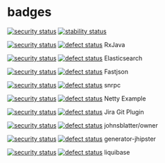# badges

[![security status](https://www.meterian.com/badge/gh/kohsuke/jenkins/security)](https://www.meterian.com/report/gh/kohsuke/jenkins)   [![stability status](https://www.meterian.com/badge/gh/kohsuke/jenkins/stability)](https://www.meterian.com/report/gh/kohsuke/jenkins)




[![security status](https://qa.meterian.com/badge/gh/ReactiveX/RxJava/security)](http://qa.meterian.com/report/gh/ReactiveX/RxJava)  [![defect status](https://qa.meterian.com/badge/gh/ReactiveX/RxJava/stability)](http://qa.meterian.com/report/gh/ReactiveX/RxJava)  RxJava

[![security status](https://qa.meterian.com/badge/gh/elastic/elasticsearch/security)](http://qa.meterian.com/report/gh/elastic/elasticsearch)  [![defect status](https://qa.meterian.com/badge/gh/elastic/elasticsearch/stability)](http://qa.meterian.com/report/gh/elastic/elasticsearch)  Elasticsearch

[![security status](https://qa.meterian.com/badge/gh/alibaba/fastjson/security)](http://qa.meterian.com/report/gh/alibaba/fastjson)  [![defect status](https://qa.meterian.com/badge/gh/alibaba/fastjson/stability)](http://qa.meterian.com/report/gh/alibaba/fastjson)  Fastjson

[![security status](https://qa.meterian.com/badge/gh/stefzhlg/snrpc/security)](http://qa.meterian.com/report/gh/stefzhlg/snrpc)  [![defect status](https://qa.meterian.com/badge/gh/stefzhlg/snrpc/stability)](http://qa.meterian.com/report/gh/stefzhlg/snrpc)  snrpc

[![security status](https://qa.meterian.com/badge/gh/sschober/netty-example/security)](http://qa.meterian.com/report/gh/sschober/netty-example) [![defect status](https://qa.meterian.com/badge/gh/sschober/netty-example/stability)](http://qa.meterian.com/report/gh/sschober/netty-example)  Netty Example


[![security status](https://qa.meterian.com/badge/gh/mteodori/jira-git-plugin/security)](http://qa.meterian.com/report/gh/mteodori/jira-git-plugin)  [![defect status](https://qa.meterian.com/badge/gh/mteodori/jira-git-plugin/stability)](http://qa.meterian.com/report/gh/mteodori/jira-git-plugin) Jira Git Plugin

[![security status](https://qa.meterian.com/badge/gh/johnsblatter/owner/security)](http://qa.meterian.com/report/gh/johnsblatter/owner)  [![defect status](https://qa.meterian.com/badge/gh/johnsblatter/owner/stability)](http://qa.meterian.com/report/gh/johnsblatter/owner)  johnsblatter/owner

[![security status](https://qa.meterian.com/badge/gh/mteodori/generator-jhipster/security)](http://qa.meterian.com/report/gh/mteodori/generator-jhipster)  [![defect status](https://qa.meterian.com/badge/gh/mteodori/generator-jhipster/stability)](http://qa.meterian.com/report/gh/mteodori/generator-jhipster) generator-jhipster

[![security status](https://qa.meterian.com/badge/gh/mteodori/liquibase/security)](http://qa.meterian.com/report/gh/mteodori/liquibase)  [![defect status](https://qa.meterian.com/badge/gh/mteodori/liquibase/stability)](http://qa.meterian.com/report/gh/mteodori/liquibase)  liquibase








